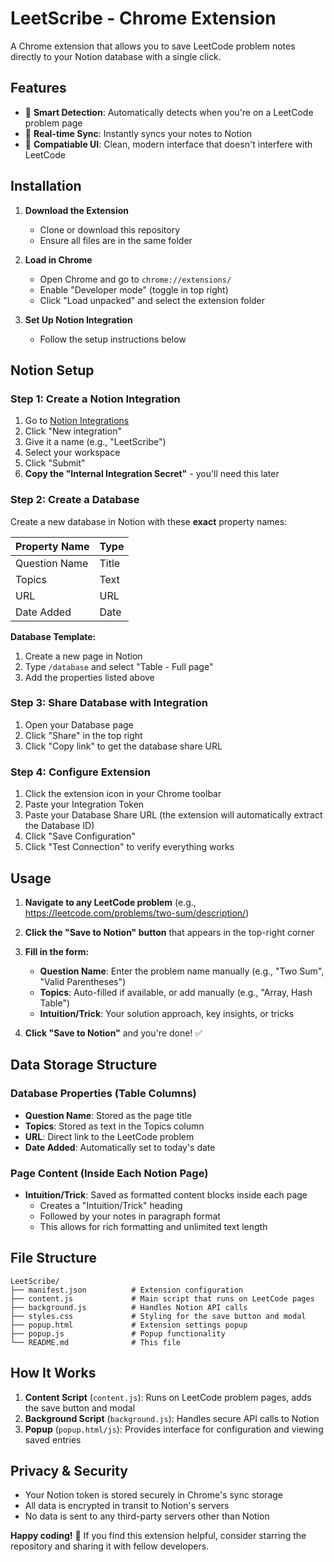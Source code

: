 # LeetScribe - Chrome Extension

A Chrome extension that allows you to save LeetCode problem notes directly to your Notion database with a single click.

## Features

- 🎯 **Smart Detection**: Automatically detects when you're on a LeetCode problem page
- 🔄 **Real-time Sync**: Instantly syncs your notes to Notion
- 🎨 **Compatiable UI**: Clean, modern interface that doesn't interfere with LeetCode

## Installation

1. **Download the Extension**
   - Clone or download this repository
   - Ensure all files are in the same folder

2. **Load in Chrome**
   - Open Chrome and go to `chrome://extensions/`
   - Enable "Developer mode" (toggle in top right)
   - Click "Load unpacked" and select the extension folder

3. **Set Up Notion Integration**
   - Follow the setup instructions below

## Notion Setup

### Step 1: Create a Notion Integration

1. Go to [Notion Integrations](https://www.notion.so/my-integrations)
2. Click "New integration"
3. Give it a name (e.g., "LeetScribe")
4. Select your workspace
5. Click "Submit"
6. **Copy the "Internal Integration Secret"** - you'll need this later

### Step 2: Create a Database

Create a new database in Notion with these **exact** property names:

| Property Name | Type |
|---------------|------|
| Question Name | Title |
| Topics | Text |
| URL | URL |
| Date Added | Date |

**Database Template:**

1. Create a new page in Notion
2. Type `/database` and select "Table - Full page"
3. Add the properties listed above

### Step 3: Share Database with Integration

1. Open your Database page
2. Click "Share" in the top right
3. Click "Copy link" to get the database share URL

### Step 4: Configure Extension

1. Click the extension icon in your Chrome toolbar
2. Paste your Integration Token
3. Paste your Database Share URL (the extension will automatically extract the Database ID)
4. Click "Save Configuration"
5. Click "Test Connection" to verify everything works

## Usage

1. **Navigate to any LeetCode problem** (e.g., https://leetcode.com/problems/two-sum/description/)

2. **Click the "Save to Notion" button** that appears in the top-right corner

3. **Fill in the form:**
   - **Question Name**: Enter the problem name manually (e.g., "Two Sum", "Valid Parentheses")
   - **Topics**: Auto-filled if available, or add manually (e.g., "Array, Hash Table")
   - **Intuition/Trick**: Your solution approach, key insights, or tricks

4. **Click "Save to Notion"** and you're done! ✅

## Data Storage Structure

### Database Properties (Table Columns)
- **Question Name**: Stored as the page title
- **Topics**: Stored as text in the Topics column  
- **URL**: Direct link to the LeetCode problem
- **Date Added**: Automatically set to today's date

### Page Content (Inside Each Notion Page)
- **Intuition/Trick**: Saved as formatted content blocks inside each page
  - Creates a "Intuition/Trick" heading
  - Followed by your notes in paragraph format
  - This allows for rich formatting and unlimited text length

## File Structure

```
LeetScribe/
├── manifest.json          # Extension configuration
├── content.js             # Main script that runs on LeetCode pages
├── background.js          # Handles Notion API calls
├── styles.css             # Styling for the save button and modal
├── popup.html             # Extension settings popup
├── popup.js               # Popup functionality
└── README.md              # This file
```

## How It Works

1. **Content Script** (`content.js`): Runs on LeetCode problem pages, adds the save button and modal
2. **Background Script** (`background.js`): Handles secure API calls to Notion
3. **Popup** (`popup.html/js`): Provides interface for configuration and viewing saved entries


## Privacy & Security

- Your Notion token is stored securely in Chrome's sync storage
- All data is encrypted in transit to Notion's servers
- No data is sent to any third-party servers other than Notion


**Happy coding!** 🚀 If you find this extension helpful, consider starring the repository and sharing it with fellow developers.
